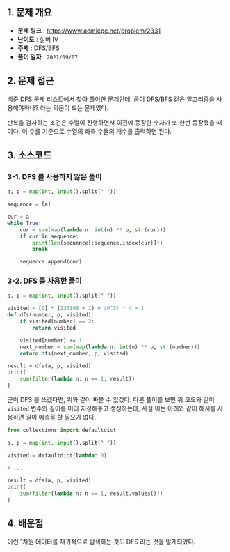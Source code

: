 ## 1. 문제 개요

- **문제 링크** : https://www.acmicpc.net/problem/2331
- **난이도** : 실버 IV
- **주제** : DFS/BFS
- **풀이 일자** : `2021/09/07`

## 2. 문제 접근

백준 DFS 문제 리스트에서 찾아 풀이한 문제인데, 굳이 DFS/BFS 같은 알고리즘을 사용해야하나? 라는 의문이 드는 문제였다.

반복을 검사하는 조건은 수열이 진행하면서 이전에 등장한 숫자가 또 한번 등장했을 때 이다. 이 수를 기준으로 수열의 좌측 수들의 개수를 출력하면 된다.

## 3. 소스코드

### 3-1. DFS 를 사용하지 않은 풀이

```python
a, p = map(int, input().split(" "))

sequence = [a]

cur = a
while True:
    cur = sum(map(lambda n: int(n) ** p, str(cur)))
    if cur in sequence:
        print(len(sequence[:sequence.index(cur)]))
        break

    sequence.append(cur)
```

### 3-2. DFS 를 사용한 풀이

```python
a, p = map(int, input().split(" "))

visited = [0] * (236196 + 1) # (9^5) * 4 + 1
def dfs(number, p, visited):
    if visited[number] == 2:
        return visited

    visited[number] += 1
    next_number = sum(map(lambda n: int(n) ** p, str(number)))
    return dfs(next_number, p, visited)

result = dfs(a, p, visited)
print(
    sum(filter(lambda n: n == 1, result))
)
```

굳이 DFS 를 쓰겠다면, 위와 같이 짜볼 수 있겠다. 다른 풀이를 보면 위 코드와 같이 `visited` 변수의 길이를 미리 지정해놓고 생성하는데, 사실 이는 아래와 같이 해시를 사용하면 길이 예측을 할 필요가 없다.

```python
from collections import defaultdict

a, p = map(int, input().split(" "))

visited = defaultdict(lambda: 0)

# ...

result = dfs(a, p, visited)
print(
    sum(filter(lambda n: n == 1, result.values()))
)
```

## 4. 배운점

이런 1차원 데이터를 재귀적으로 탐색하는 것도 DFS 라는 것을 알게되었다.
